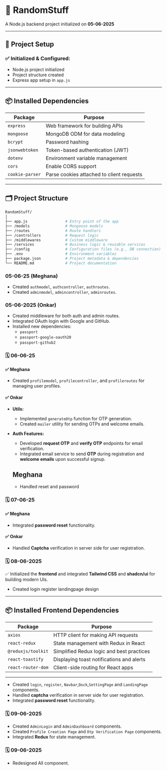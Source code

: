 # 🧪 RandomStuff

A Node.js backend project initialized on **05-06-2025**

---

## 📁 Project Setup

### ✅ Initialized & Configured:

- Node.js project initialized
- Project structure created
- Express app setup in `app.js`

---

## 📦 Installed Dependencies

| Package         | Purpose                                   |
| --------------- | ----------------------------------------- |
| `express`       | Web framework for building APIs           |
| `mongoose`      | MongoDB ODM for data modeling             |
| `bcrypt`        | Password hashing                          |
| `jsonwebtoken`  | Token-based authentication (JWT)          |
| `dotenv`        | Environment variable management           |
| `cors`          | Enable CORS support                       |
| `cookie-parser` | Parse cookies attached to client requests |

---

## 🗂️ Project Structure

```bash
RandomStuff/
│
├── app.js                 # Entry point of the app
├── /models                # Mongoose models
├── /routes                # Route handlers
├── /controllers           # Request logic
├── /middlewares           # Custom middleware
├── /services              # Business logic & reusable services
├── /config                # Configuration files (e.g., DB connection)
├── .env                   # Environment variables
├── package.json           # Project metadata & dependencies
└── README.md              # Project documentation

```

### 05-06-25 (Meghana)

- Created `authmodel`, `authcontroller`, `authroutes`.
- Created `adminmodel`, `admincontroller`, `adminroutes`.

### 05-06-2025 (Onkar)

- Created middleware for both auth and admin routes.
- Integrated OAuth login with Google and GitHub.
- Installed new dependencies:
  - `passport`
  - `passport-google-oauth20`
  - `passport-github2`

### 🗓️ **06-06-25**

#### ✅ Meghana

- Created `profilemodel`, `profilecontroller`, and `profileroutes` for managing user profiles.

#### ✅ Onkar

- **Utils:**

  - Implemented `generateOtp` function for OTP generation.
  - Created `mailer` utility for sending OTPs and welcome emails.

- **Auth Features:**

  - Developed **request OTP** and **verify OTP** endpoints for email verification.
  - Integrated email service to send **OTP** during registration and **welcome emails** upon successful signup.

  ## Meghana

  - Handled reset and password

### 🗓️ **07-06-25**

#### ✅ Meghana

- Integrated **password reset** functionality.

#### ✅ Onkar

- Handled **Captcha** verification in server side for user registration.

### 🗓️ **08-06-2025**

✅ Initialized the **frontend** and integrated **Tailwind CSS** and **shadcn/ui** for building modern UIs.

- Created login register landingpage design

---

## 📦 Installed Frontend Dependencies

| Package            | Purpose                                   |
| ------------------ | ----------------------------------------- |
| `axios`            | HTTP client for making API requests       |
| `react-redux`      | State management with Redux in React      |
| `@reduxjs/toolkit` | Simplified Redux logic and best practices |
| `react-toastify`   | Displaying toast notifications and alerts |
| `react-router-dom` | Client-side routing for React apps        |

---

- Created `login`, `register`, `Navbar`,`Dock`,`SettingPage` and `LandingPage` components.
- Handled **captcha** verification in server side for user registration.
- Integrated **password reset** functionality.

### 🗓️ **09-06-2025**

- Created `AdminLogin` and `AdminDashboard` components.
- Created `Profile Creation Page` and `Otp Verification Page` components.
- Integrated **Redux** for state management.

### 🗓️ **09-06-2025**

- Redesigned All component.
